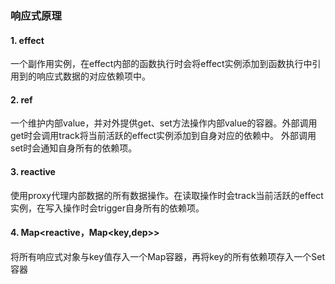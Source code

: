 ### 响应式原理

#### 1. effect

一个副作用实例，在effect内部的函数执行时会将effect实例添加到函数执行中引用到的响应式数据的对应依赖项中。

#### 2. ref

一个维护内部value，并对外提供get、set方法操作内部value的容器。外部调用get时会调用track将当前活跃的effect实例添加到自身对应的依赖中。 外部调用set时会通知自身所有的依赖项。

#### 3. reactive

使用proxy代理内部数据的所有数据操作。在读取操作时会track当前活跃的effect实例，在写入操作时会trigger自身所有的依赖项。

#### 4. Map<reactive，Map<key,dep>>

将所有响应式对象与key值存入一个Map容器，再将key的所有依赖项存入一个Set容器
